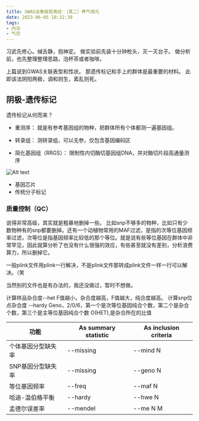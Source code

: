 ```yaml
---
title: GWAS龙象般若真经：（其二）养气培元
date: 2023-06-05 18:32:39
tags: 
- 内功
- 气宗
---
```


习武先修心。缄舌静，抱神定。
做实验前先装十分钟枪头，灭一灭台子。
做分析前，也先整理整理思路，泡杯茶或者咖啡。

上篇说到GWAS关联表型和性状。
那遗传标记和手上的群体是最重要的材料。
此即该法阴阳两极，调和则生，紊乱则死。

## 阴极-遗传标记
遗传标记从何而来？
- 重测序：
就是有参考基因组的物种，把群体所有个体都测一遍基因组。

- 转录组：
测转录组，可以无参，仅包含基因编码区

- 简化基因组（RRGS）：
限制性内切酶切基因组DNA，并对酶切片段高通量测序

![Alt text](http://www.lc-bio.com/upload/201805/17/201805171448243883.jpg)

- 基因芯片
- 传统分子标记

### 质量控制（QC）

说得非常高级，其实就是粗暴地删掉一些。
比如snp不够多的物种，比如只有少数物种有的snp都要删掉。还有一个动植物常用的MAF过滤，是指的次等位基因频率过滤，次等位是指基因频率比较低的那个等位。就是说有些等位基因在群体中非常罕见，因此就算分析了也没有什么很强的效应，有些甚至就没有差别，分析浪费算力，所以删掉它。

一般plink文件用plink一行解决，不是plink文件那转成plink文件一样一行可以解决。（笑

当然别的文件也是有办法的，我还没做过，暂时不想做。

计算样品杂合度--het
F值越小，杂合度越高，F值越大，纯合度越高。
计算snp位点杂合度 --hardy
Geno，2/0/6，第一个是次等位基因纯合个数，第二个是杂合个数，第三个是主等位基因纯合个数
O(HET),是杂合所在的比值

|功能|As summary statistic|As inclusion criteria|
---|---|---|
|个体基因分型缺失率|--missing|--mind N|
SNP基因分型缺失率|--missing|--geno N|
等位基因频率|--freq|--maf N|
哈迪-温伯格平衡|--hardy|--hwe N
孟德尔误差率|--mendel|--me N M

